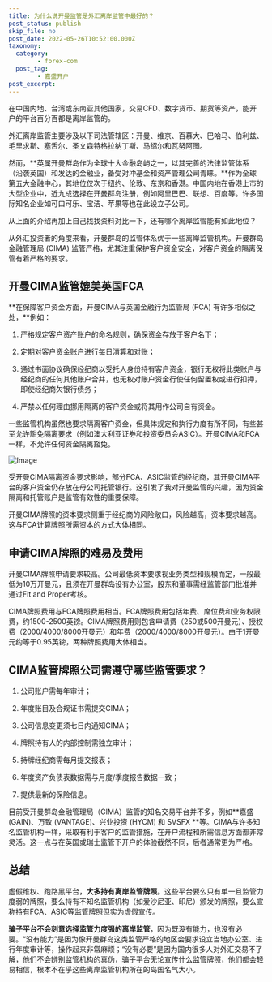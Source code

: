 ```yaml
---
title: 为什么说开曼监管是外汇离岸监管中最好的？
post_status: publish
skip_file: no
post_date: 2022-05-26T10:52:00.000Z
taxonomy:
  category:
        - forex-com
  post_tag:
        - 嘉盛开户
post_excerpt: 
---
```

在中国内地、台湾或东南亚其他国家，交易CFD、数字货币、期货等资产，能开户的平台百分百都是离岸监管的。

外汇离岸监管主要涉及以下司法管辖区：开曼、维京、百慕大、巴哈马、伯利兹、毛里求斯、塞舌尔、圣文森特格拉纳丁斯、马绍尔和瓦努阿图。

然而，**英属开曼群岛作为全球十大金融岛屿之一，以其完善的法律监管体系（沿袭英国）和发达的金融业，备受对冲基金和资产管理公司青睐。**作为全球第五大金融中心，其地位仅次于纽约、伦敦、东京和香港。中国内地在香港上市的大型企业中，近九成选择在开曼群岛注册，例如阿里巴巴、联想、百度等。许多国际知名企业如可口可乐、宝洁、苹果等也在此设立子公司。

从上面的介绍再加上自己找找资料对比一下，还有哪个离岸监管能有如此地位？

从外汇投资者的角度来看，开曼群岛的监管体系优于一些离岸监管机构。开曼群岛金融管理局 (CIMA) 监管严格，尤其注重保护客户资金安全，对客户资金的隔离保管有着严格的要求。

## 开曼CIMA监管媲美英国FCA

**在保障客户资金方面，开曼CIMA与英国金融行为监管局 (FCA) 有许多相似之处，**例如：

1. 严格规定客户资产账户的命名规则，确保资金存放于客户名下；

1. 定期对客户资金账户进行每日清算和对账；

1. 通过书面协议确保经纪商以受托人身份持有客户资金，银行无权将此类账户与经纪商的任何其他账户合并，也无权对账户资金行使任何留置权或进行扣押，即使经纪商欠银行债务；

1. 严禁以任何理由挪用隔离的客户资金或将其用作公司自有资金。

一些监管机构虽然也要求隔离客户资金，但具体规定和执行力度有所不同，有些甚至允许豁免隔离要求（例如澳大利亚证券和投资委员会ASIC）。开曼CIMA和FCA一样，不允许任何资金隔离豁免。

![Image](https://prod-files-secure.s3.us-west-2.amazonaws.com/39ed1227-6d7d-4570-be36-9ccd4a2c4241/bd849744-3fcb-4a37-8312-357962c8f065/image.png?X-Amz-Algorithm=AWS4-HMAC-SHA256&X-Amz-Content-Sha256=UNSIGNED-PAYLOAD&X-Amz-Credential=ASIAZI2LB466WZGDM5VR%2F20250320%2Fus-west-2%2Fs3%2Faws4_request&X-Amz-Date=20250320T101339Z&X-Amz-Expires=3600&X-Amz-Security-Token=IQoJb3JpZ2luX2VjEDIaCXVzLXdlc3QtMiJGMEQCIH4BhrCcXCgTIPi0Cagb1hAdts1LH1v3p1ihBI1LTl9AAiBH1mG9dhqKto934iYPdKfCnuUeI4Ys84pChBWwyE06ZiqIBAiL%2F%2F%2F%2F%2F%2F%2F%2F%2F%2F8BEAAaDDYzNzQyMzE4MzgwNSIMzUZK8C8pvzX5MskuKtwD5GytVQolu3L81aglYevoy2AwpEYWOHvMK%2FlKaZFiG9rRkIwvnn5XpvD9hnhl9CQ5yefAMEuujn%2FMdcvHhksuZdfea3OBenIPpW0eTWm2t9SutM7ySKaSDE2KKj%2FDx92RRSr1tz%2BRFSK1ht9DiRhvH0EsrcePZhh9TXd64pH9R8QHdpeskYqVx%2F6eM%2BqWfki6rNTCUdM0VJZSLEo5ulZaZEsyheV0inzg2ZHsjjxEcXA5WH58EK2Ngi1wmJUk2kFPAHcGd1nk6x271g8JKjnwpw2nMoYjsedbr9Dpn697Fpuy3ZXqLfW4hjv%2B56zym6X2mTvpdKH7RLqx16i6amIwkOUgomqqOIgoAyMh4qCoMTK6uyZGMIGdTqZzhYiq4bdtTW751O7%2F3ryexHfTBGnP5NBuImkqgiPaLUIFAWfbYYKt%2BqHosJX5hgfbuCq%2B%2Bk0P1juNXePUYh%2BPl2iLCR0GPkpftOXJt0zYjl4EYzR0t7xhSTUq4OKVSL71gk5vavQUJF7UXD65R8G5xl2g9LRNjFpO6YbNfXoydbM2kk09Y3u4tGFgUwQ%2FNea1X1A6oaO%2BJ2zz3XcMByXjUbjUTw6wBUksMksAY8jGEHl07g2NHhzbwHOC1tyg2l22tvYw6cPvvgY6pgGdmLcasT9bAPILYsPOhhGfFaDxwPJM75NJqLVNn9iFP63%2BHB5qsW9%2BGjngmZrJKq5c9PAT%2BejgOUHVLav8v2Q2P6W%2FpQkPm%2Fr0elBLqy05DrdiXjFiWycYfuXEA0AQ1C2hyml1ukSEHbbjb2%2FO3fa8QeN3oLxMw%2BYVNxn%2BfdI%2Bp0SieShW%2BBZpvBMyuwzV9MdB%2F8r4zEac3Verc7DyW3yj1ZEBoZe5&X-Amz-Signature=83e9cf45dfe7843215ee91723891fc9c3f64b4b1003194bd6b6df19ee611ae65&X-Amz-SignedHeaders=host&x-id=GetObject)

受开曼CIMA隔离资金要求影响，部分FCA、ASIC监管的经纪商，其开曼CIMA平台的客户资金仍存放在母公司托管银行。这引发了我对开曼监管的兴趣，因为资金隔离和托管账户是监管有效性的重要保障。

开曼CIMA牌照的资本要求侧重于经纪商的风险敞口，风险越高，资本要求越高。这与FCA计算牌照所需资本的方式大体相同。

## **申请CIMA牌照的难易及费用**

开曼CIMA牌照申请要求较高。公司最低资本要求视业务类型和规模而定，一般最低为10万开曼元，且须在开曼群岛设有办公室，股东和董事需经监管部门批准并通过Fit and Proper考核。

CIMA牌照费用与FCA牌照费用相当。FCA牌照费用包括年费、席位费和业务权限费，约1500-2500英镑。CIMA牌照费用则包含申请费（250或500开曼元）、授权费（2000/4000/8000开曼元）和年费（2000/4000/8000开曼元）。由于1开曼元约等于0.95英镑，两种牌照费用大体相当。

## CIMA监管牌照公司需遵守哪些监管要求？

1. 公司账户需每年审计；

1. 年度账目及合规证书需提交CIMA；

1. 公司信息变更须七日内通知CIMA；

1. 牌照持有人的内部控制需独立审计；

1. 持牌经纪商需每月提交报表；

1. 年度资产负债表数据需与月度/季度报告数据一致；

1. 提供最新的保险信息。

目前受开曼群岛金融管理局（CIMA）监管的知名交易平台并不多，例如**嘉盛 (GAIN)、万致 (VANTAGE)、兴业投资 (HYCM) 和 SVSFX **等。CIMA与许多知名监管机构一样，采取有利于客户的监管措施，在开户流程和所需信息方面都非常灵活。这一点与在英国或瑞士监管下开户的体验截然不同，后者通常更为严格。

## 总结

虚假维权、跑路黑平台，**大多持有离岸监管牌照**。这些平台要么只有单一且监管力度弱的牌照，要么持有不知名监管机构（如爱沙尼亚、印尼）颁发的牌照，要么宣称持有FCA、ASIC等监管牌照但实为虚假宣传。

**骗子平台不会刻意选择监管力度强的离岸监管**，因为既没有能力，也没有必要。“没有能力”是因为像开曼群岛这类监管严格的地区会要求设立当地办公室、进行年度审计等，操作起来非常麻烦；“没有必要”是因为国内很多人对外汇交易不了解，他们不会辨别监管机构的真伪，骗子平台无论宣传什么监管牌照，他们都会轻易相信，根本不在乎这些离岸监管机构所在的岛国名气大小。